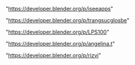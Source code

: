 "https://developer.blender.org/p/iseeapps"

"https://developer.blender.org/p/trangsucglosbe"

"https://developer.blender.org/p/LPS100"

"https://developer.blender.org/p/angelina.t"

"https://developer.blender.org/p/rizvi"

 
 
